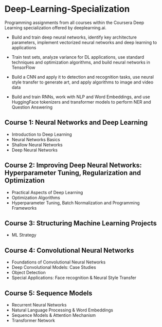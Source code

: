 # Deep-Learning-Specialization
Programming assignments from all courses within the Coursera Deep Learning specialization offered by deeplearning.ai. 

- Build and train deep neural networks, identify key architecture parameters, implement vectorized neural networks and deep learning to applications

- Train test sets, analyze variance for DL applications, use standard techniques and optimization algorithms, and build neural networks in TensorFlow

- Build a CNN and apply it to detection and recognition tasks, use neural style transfer to generate art, and apply algorithms to image and video data

- Build and train RNNs, work with NLP and Word Embeddings, and use HuggingFace tokenizers and transformer models to perform NER and Question Answering


## Course 1: Neural Networks and Deep Learning
- Introduction to Deep Learning
- Neural Networks Basics
- Shallow Neural Networks
- Deep Neural Networks

## Course 2: Improving Deep Neural Networks: Hyperparameter Tuning, Regularization and Optimization
- Practical Aspects of Deep Learning
- Optimization Algorithms
- Hyperparameter Tuning, Batch Normalization and Programming Frameworks

## Course 3: Structuring Machine Learning Projects
- ML Strategy

## Course 4: Convolutional Neural Networks
- Foundations of Convolutional Neural Networks
- Deep Convolutional Models: Case Studies
- Object Detection
- Special Applications: Face recognition & Neural Style Transfer

## Course 5: Sequence Models
- Recurrent Neural Networks
- Natural Language Processing & Word Embeddings
- Sequence Models & Attention Mechanism
- Transformer Network


